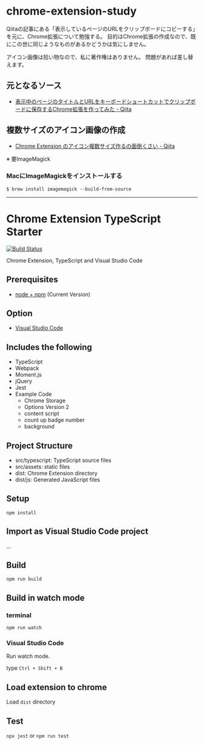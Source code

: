 # chrome-extension-study

Qiitaの記事にある「表示しているページのURLをクリップボードにコピーする」を元に、Chrome拡張について勉強する。
目的はChrome拡張の作成なので、既にこの世に同じようなものがあるかどうかは気にしません。

アイコン画像は拾い物なので、私に著作権はありません。
問題があれば差し替えます。

## 元となるソース

- [表示中のページのタイトルとURLをキーボードショートカットでクリップボードに保存するChrome拡張を作ってみた - Qiita](https://qiita.com/satake_masaki/items/def09ca51731efa2826f)



## 複数サイズのアイコン画像の作成

- [Chrome Extension のアイコン複数サイズ作るの面倒くさい - Qiita](https://qiita.com/ygkn/items/efa1e311006f5c900123)

※ 要ImageMagick

### MacにImageMagickをインストールする

```shell
$ brew install imagemagick --build-from-source
```

----

# Chrome Extension TypeScript Starter

[![Build Status](https://travis-ci.org/chibat/chrome-extension-typescript-starter.svg?branch=master)](https://travis-ci.org/chibat/chrome-extension-typescript-starter)

Chrome Extension, TypeScript and Visual Studio Code

## Prerequisites

* [node + npm](https://nodejs.org/) (Current Version)

## Option

* [Visual Studio Code](https://code.visualstudio.com/)

## Includes the following

* TypeScript
* Webpack
* Moment.js
* jQuery
* Jest
* Example Code
    * Chrome Storage
    * Options Version 2
    * content script
    * count up badge number
    * background

## Project Structure

* src/typescript: TypeScript source files
* src/assets: static files
* dist: Chrome Extension directory
* dist/js: Generated JavaScript files

## Setup

```
npm install
```

## Import as Visual Studio Code project

...

## Build

```
npm run build
```

## Build in watch mode

### terminal

```
npm run watch
```

### Visual Studio Code

Run watch mode.

type `Ctrl + Shift + B`

## Load extension to chrome

Load `dist` directory

## Test
`npx jest` or `npm run test`
